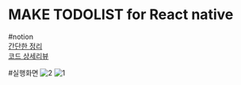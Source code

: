 # MAKE TODOLIST for React native

#notion
<br><a href = "https://grape-tumbleweed-a41.notion.site/3-9-5-onToggle-AsyncStorage-Promise-async-and-await-0944b98fe2e041a0837ae4f9c0ad893c" target = "_blank_" rel ="noopener noreferrer" >간단한 정리<a>
<br><a href = "https://grape-tumbleweed-a41.notion.site/5-9-7-pt1-Todo-list-d4c5251ac186445abd073678b6a5f1b3" target = "_blank_" rel ="noopener noreferrer" >코드 상세리뷰<a>


#실행화면
![2](https://user-images.githubusercontent.com/58411932/188404025-677f6978-ca8b-47dd-aad1-2b1f6d257330.png)
![1](https://user-images.githubusercontent.com/58411932/188404032-6c7d8717-8cbb-4ea0-bda5-583d272758f0.png)
